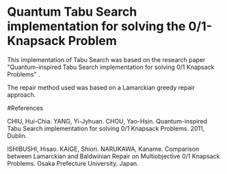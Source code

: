 # Quantum Tabu Search implementation for solving the 0/1-Knapsack Problem

This implementation of Tabu Search was based on the research paper "Quantum-inspired Tabu Search implementation for solving 0/1 Knapsack Problems"  .

The repair method used was based on a Lamarckian greedy repair approach.

#References

CHIU, Hui-Chia. YANG, Yi-Jyhuan. CHOU, Yao-Hsin. Quantum-inspired Tabu Search implementation for solving 0/1 Knapsack Problems. 2011, Dublin.

ISHIBUSHI, Hisao. KAIGE, Shiori. NARUKAWA, Kaname. Comparison between Lamarckian and Baldwinian Repair on Multiobjective 0/1 Knapsack Problems. Osaka Prefecture University, Japan. 
